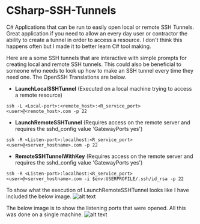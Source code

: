 # CSharp-SSH-Tunnels

C# Applications that can be run to easily open local or remote SSH Tunnels. Great application if you need to allow an every day user or contractor the ability to create a tunnel in order to access a resource. I don't think this happens often but I made it to better learn C# tool making.

Here are a some SSH tunnels that are interactive with simple prompts for creating local and remote SSH tunnels. This could also be beneficial to someone who needs to look up how to make an SSH tunnel every time they need one. The OpenSSH Translations are below.

- __LaunchLocalSSHTunnel__ (Executed on a local machine trying to access a remote resource)
```
ssh -L <Local-port>:<remote_host>:<R_service_port> <user>@<remote_host>.com -p 22
```


- __LaunchRemoteSSHTunnel__ (Requires access on the remote server and requires the sshd_config value 'GatewayPorts yes')
```
ssh -R <Listen-port>:localhost:<R_service_port> <user>@<server_hostname>.com -p 22
```


- __RemoteSSHTunnelWithKey__ (Requires access on the remote server and requires the sshd_config value 'GatewayPorts yes')
```
ssh -R <Listen-port>:localhost:<R_service_port> <user>@<server_hostname>.com -i $env:USERPROFILE/.ssh/id_rsa -p 22
```

To show what the execution of LaunchRemoteSSHTunnel looks like I have included the below image.
![alt text](https://raw.githubusercontent.com/tobor88/CSharp-SSH-Tunnels/master/RemoteSSHTunnel.png "Image of Applications Prompts")

The below image is to show the listening ports that were opened. All this was done on a single machine.
![alt text](https://raw.githubusercontent.com/tobor88/CSharp-SSH-Tunnels/master/Listening.png "Image of Applications Prompts")
